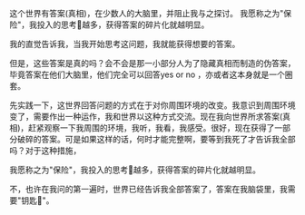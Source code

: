 
 这个世界有答案(真相)，在少数人的大脑里，并阻止我与之探讨。
​
 ​我愿称之为"保险"，我投入的思考🤔越多，获得答案的碎片化就越明显。

 我的直觉告诉我，当我开始思考这问题，我就能获得想要的答案。

 但是，这些答案是真的吗？会不会是那一小部分人为了隐藏真相而制造的伪答案，毕竟答案在他们大脑里，他们完全可以回答yes
 or no ，亦或者这本身就是一个圈套。

 先实践一下，这世界回答问题的方式在于对你周围环境的改变。我意识到周围环境变了，需要作出一种运作，我和世界以这种方式交流。现在我向世界所求答案(真相)，赶紧观察一下我周围的环境，我听，我看，我感受。很好，现在获得了一部分破碎的答案。可是如果这样的话，何时才能完整啊，要等到我死了才告诉我全部吗？​对于这种措施，

 我愿称之为"保险"，我投入的思考🤔越多，获得答案的碎片化就越明显。

 不，也许在我问的第一遍时，世界已经告诉我全部答案了，答案在我脑袋里，我需要"钥匙🔑"。